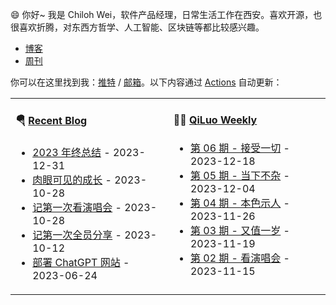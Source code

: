 😄 你好~ 我是 Chiloh Wei，软件产品经理，日常生活工作在西安。喜欢开源，也很喜欢折腾，对东西方哲学、人工智能、区块链等都比较感兴趣。

- [博客](https://blog.chiloh.cn) 
- [周刊](https://weekly.chiloh.cn)
  
你可以在这里找到我：[推特](https://twitter.com/chiloh_cn) / [邮箱](mailto:chilohwei@gmail.com)。以下内容通过 [Actions](https://github.com/chilohwei/chilohwei/actions) 自动更新：


<table width="960px">
<tr>

<td valign="top" width="auto">

#### 🪂 <a href="https://blog.chiloh.cn" target="_blank">Recent Blog</a>

<!-- blog starts -->
* <a href='https://blog.chiloh.cn/2023-end-words.html' target='_blank'>2023 年终总结</a> - 2023-12-31
* <a href='https://blog.chiloh.cn/gpt-appstore-comment.html' target='_blank'>肉眼可见的成长</a> - 2023-10-28
* <a href='https://blog.chiloh.cn/first-time-going-a-concert.html' target='_blank'>记第一次看演唱会</a> - 2023-10-28
* <a href='https://blog.chiloh.cn/share-ai-in-the-company.html' target='_blank'>记第一次全员分享</a> - 2023-10-12
* <a href='https://blog.chiloh.cn/deploy-chatgpt-web.html' target='_blank'>部署 ChatGPT 网站</a> - 2023-06-24
<!-- blog ends -->
</td>
  
<td valign="top" width="auto">

#### 🤾‍♂️ <a href="https://weekly.chiloh.cn" target="_blank">QiLuo Weekly</a>

<!-- weekly starts -->

* [第 06 期 - 接受一切](https://weekly.chiloh.cn/posts/06-接受一切) - 2023-12-18
* [第 05 期 - 当下不杂](https://weekly.chiloh.cn/posts/05-当下不杂) - 2023-12-04
* [第 04 期 - 本色示人](https://weekly.chiloh.cn/posts/04-本色示人) - 2023-11-26
* [第 03 期 - 又值一岁](https://weekly.chiloh.cn/posts/03-又值一岁) - 2023-11-19
* [第 02 期 - 看演唱会](https://weekly.chiloh.cn/posts/02-看演唱会) - 2023-11-15

<!-- weekly ends -->

</td>

</tr>
</table>
